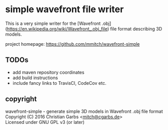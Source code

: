 simple wavefront file writer
============================

This is a very simple writer for the [Wavefront .obj]
(https://en.wikipedia.org/wiki/Wavefront_.obj_file) file format
describing 3D models.

project homepage: https://github.com/mmitch/wavefront-simple

TODOs
-----

* add maven repository coordinates
* add build instructions
* include fancy links to TravisCI, CodeCov etc.


copyright
---------

wavefront-simple - generate simple 3D models in Wavefront .obj file format
Copyright (C) 2016  Christian Garbs <<mitch@cgarbs.de>>  
Licensed under GNU GPL v3 (or later)
